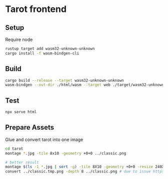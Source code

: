 # Tarot frontend

## Setup

Require node

```bash
rustup target add wasm32-unknown-unknown
cargo install -f wasm-bindgen-cli
```

## Build

```bash
cargo build --release --target wasm32-unknown-unknown
wasm-bindgen --out-dir ./html/wasm --target web ./target/wasm32-unknown-unknown/release/tarot-front.wasm
```

## Test

```bash
npx serve html
```

## Prepare Assets

Glue and convert tarot into one image

```bash
cd tarot
montage *.jpg -tile 8x10 -geometry +0+0 ../classic.png

# better result
montage $(ls -1 *.jpg | sort -g) -tile 8X10 -geometry +0+0 -resize 240X400^ -gravity center -crop 240X400+0+0 ../classic.tmp.png
convert ../classic.tmp.png -depth 8 ../classic.png # due to issue https://github.com/bevyengine/bevy/issues/4532
```
